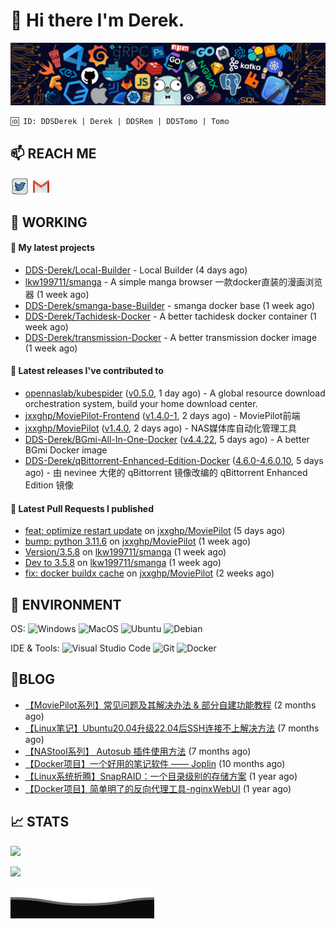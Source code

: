 # 👋 Hi there I'm Derek. 

![](https://raw.githubusercontent.com/DDS-Derek/.github/main/profile/assets/header_.png)

```
🆔 ID: DDSDerek | Derek | DDSRem | DDSTomo | Tomo
```

## 📫 REACH ME
<p align="left">
<a href="https://twitter.com/ddsrem_derek" target="blank"><img align="center" src="https://raw.githubusercontent.com/DDS-Derek/.github/main/profile/assets/twitter.svg" alt="BEPb" height="30" width="30" /></a>
<a href="mailto:ddstomo@gmail.com" target="blank"><img align="center" src="https://raw.githubusercontent.com/DDS-Derek/.github/main/profile/assets/gmail.svg" alt="Gmail" height="30" width="30" /></a>
</p>

## 💼 WORKING

#### 🌱 My latest projects


- [DDS-Derek/Local-Builder](https://github.com/DDS-Derek/Local-Builder) - Local Builder (4 days ago)
- [lkw199711/smanga](https://github.com/lkw199711/smanga) - A simple manga browser 一款docker直装的漫画浏览器 (1 week ago)
- [DDS-Derek/smanga-base-Builder](https://github.com/DDS-Derek/smanga-base-Builder) - smanga docker base (1 week ago)
- [DDS-Derek/Tachidesk-Docker](https://github.com/DDS-Derek/Tachidesk-Docker) - A better tachidesk docker container (1 week ago)
- [DDS-Derek/transmission-Docker](https://github.com/DDS-Derek/transmission-Docker) - A better transmission docker image (1 week ago)

#### 🔭 Latest releases I've contributed to

- [opennaslab/kubespider](https://github.com/opennaslab/kubespider) ([v0.5.0](https://github.com/opennaslab/kubespider/releases/tag/v0.5.0), 1 day ago) - A global resource download orchestration system, build your home download center. 
- [jxxghp/MoviePilot-Frontend](https://github.com/jxxghp/MoviePilot-Frontend) ([v1.4.0-1](https://github.com/jxxghp/MoviePilot-Frontend/releases/tag/v1.4.0-1), 2 days ago) - MoviePilot前端
- [jxxghp/MoviePilot](https://github.com/jxxghp/MoviePilot) ([v1.4.0](https://github.com/jxxghp/MoviePilot/releases/tag/v1.4.0), 2 days ago) - NAS媒体库自动化管理工具
- [DDS-Derek/BGmi-All-In-One-Docker](https://github.com/DDS-Derek/BGmi-All-In-One-Docker) ([v4.4.22](https://github.com/DDS-Derek/BGmi-All-In-One-Docker/releases/tag/v4.4.22), 5 days ago) - A better BGmi Docker image
- [DDS-Derek/qBittorrent-Enhanced-Edition-Docker](https://github.com/DDS-Derek/qBittorrent-Enhanced-Edition-Docker) ([4.6.0-4.6.0.10](https://github.com/DDS-Derek/qBittorrent-Enhanced-Edition-Docker/releases/tag/4.6.0-4.6.0.10), 5 days ago) - 由 nevinee 大佬的 qBittorrent 镜像改编的 qBittorrent Enhanced Edition 镜像

#### 🔨 Latest Pull Requests I published

- [feat: optimize restart update](https://github.com/jxxghp/MoviePilot/pull/1052) on [jxxghp/MoviePilot](https://github.com/jxxghp/MoviePilot) (5 days ago)
- [bump: python 3.11.6](https://github.com/jxxghp/MoviePilot/pull/1011) on [jxxghp/MoviePilot](https://github.com/jxxghp/MoviePilot) (1 week ago)
- [Version/3.5.8](https://github.com/lkw199711/smanga/pull/160) on [lkw199711/smanga](https://github.com/lkw199711/smanga) (1 week ago)
- [Dev to 3.5.8](https://github.com/lkw199711/smanga/pull/159) on [lkw199711/smanga](https://github.com/lkw199711/smanga) (1 week ago)
- [fix: docker buildx cache](https://github.com/jxxghp/MoviePilot/pull/945) on [jxxghp/MoviePilot](https://github.com/jxxghp/MoviePilot) (2 weeks ago)

## 🔧 ENVIRONMENT
OS:
![Windows](https://img.shields.io/badge/-Windows-0078D6?style=flat-square&logo=windows&logoColor=white)
![MacOS](https://img.shields.io/badge/-Mac_OS-AAA?style=flat-square&logo=macos&logoColor=white)
![Ubuntu](https://img.shields.io/badge/-Ubuntu-DD4814?style=flat-square&logo=ubuntu&logoColor=white)
![Debian](https://img.shields.io/badge/-Debian-73BA25?style=flat-square&logo=debian&logoColor=white)  

IDE & Tools:
![Visual Studio Code](https://img.shields.io/badge/-Visual_Studio_Code-007ACC?style=flat-square&logo=visual-studio-code&logoColor=white)
![Git](https://img.shields.io/badge/-Git-F05032?style=flat-square&logo=git&logoColor=white)
![Docker](https://img.shields.io/badge/-Docker-2496ed?style=flat-square&logo=Docker&logoColor=white)

## 📜BLOG

- [【MoviePilot系列】常见问题及其解决办法 &amp; 部分自建功能教程](https://blog.ddsrem.com/archives/moviepilot-issue-solution-outorial) (2 months ago)
- [【Linux笔记】Ubuntu20.04升级22.04后SSH连接不上解决方法](https://blog.ddsrem.com/archives/fix-ubuntu2204-ssh) (7 months ago)
- [【NAStool系列】 Autosub 插件使用方法](https://blog.ddsrem.com/archives/nastool-autosub-use-way) (7 months ago)
- [【Docker项目】一个好用的笔记软件 —— Joplin](https://blog.ddsrem.com/archives/joplin) (10 months ago)
- [【Linux系统折腾】SnapRAID：一个目录级别的存储方案](https://blog.ddsrem.com/archives/snapraid) (1 year ago)
- [【Docker项目】简单明了的反向代理工具-nginxWebUI](https://blog.ddsrem.com/archives/nginxwebui) (1 year ago)

## 📈 STATS

![](https://github-readme-stats.vercel.app/api?username=DDSDerek&show_icons=true&theme=radical)

![](https://github-readme-stats.vercel.app/api?username=DDSRem&show_icons=true&theme=dark)

![](https://raw.githubusercontent.com/DDS-Derek/.github/main/profile/assets/Bottom_down.svg)
